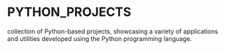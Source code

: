 # PYTHON_PROJECTS
collection of Python-based projects, showcasing a variety of applications and utilities developed using the Python programming language.
